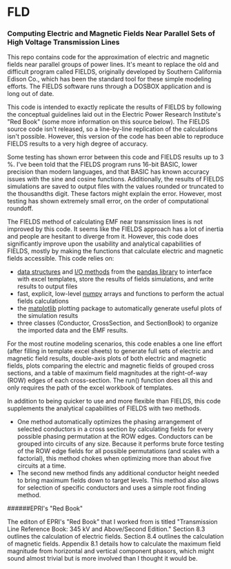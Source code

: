 # FLD

### Computing Electric and Magnetic Fields Near Parallel Sets of High Voltage Transmission Lines

This repo contains code for the approximation of electric and magnetic fields
near parallel groups of power lines. It's meant to replace the old and
difficult program called FIELDS, originally developed by Southern California
Edison Co., which has been the standard tool for these simple modeling efforts.
The FIELDS software runs through a DOSBOX application and is long out of date.

This code is intended to exactly replicate the results of FIELDS by following
the conceptual guidelines laid out in the Electric Power Research Institute's
"Red Book" (some more information on this source below). The FIELDS source
code isn't released, so a line-by-line replication of the calculations isn't
possible. However, this version of the code has been able to reproduce FIELDS results to a very high degree of accuracy.

Some testing has shown error between this code and FIELDS results up to 3 %. I've been told that the FIELDS program runs 16-bit BASIC, lower precision than modern languages, and that BASIC has known accuracy issues with the sine and cosine functions. Additionally, the results of FIELDS simulations are saved to output files with the values rounded or truncated to the thousandths digit. These factors might explain the error. However, most testing has shown extremely small error, on the order of computational roundoff.

The FIELDS method of calculating EMF near transmission lines is not improved by
this code. It seems like the FIELDS approach has a lot of inertia and people
are hesitant to diverge from it. However, this code does significantly improve
upon the usability and analytical capabilities of FIELDS, mostly by making the
functions that calculate electric and magnetic fields accessible. This code relies on:
* [data structures](http://pandas.pydata.org/pandas-docs/stable/dsintro.html#dataframe)
and [I/O methods](http://pandas.pydata.org/pandas-docs/stable/io.html) from the [pandas library](http://pandas.pydata.org/pandas-docs/stable/index.html) to interface with excel templates, store the results of fields simulations, and write results to output files
* fast, explicit, low-level [numpy](http://www.numpy.org/) arrays and functions to perform the actual fields calculations
* the [matplotlib](http://matplotlib.org/) plotting package to automatically generate useful plots of the simulation results
* three classes (Conductor, CrossSection, and SectionBook) to organize the imported data and the EMF results.

For the most routine modeling scenarios, this code enables a one line effort (after filling in template excel sheets) to generate full sets of electric and magnetic field results, double-axis plots of both electric and
magnetic fields, plots comparing the electric and magnetic fields of grouped
cross sections, and a table of maximum field magnitudes at the right-of-way
(ROW) edges of each cross-section. The run() function does all this and only requires
the path of the excel workbook of templates.

In addition to being quicker to use and more flexible than FIELDS, this code
supplements the analytical capabilities of FIELDS with two methods.
* One method automatically optimizes the phasing arrangement of selected conductors in a cross section by calculating fields for every possible phasing permutation at
the ROW edges. Conductors can be grouped into circuits of any size. Because it performs brute force testing of the ROW edge fields for all possible permutations
(and scales with a factorial), this method chokes when optimizing more than about five circuits at a time.
* The second new method finds any additional conductor height needed to bring maximum fields down to target levels. This method also allows for selection of specific
conductors and uses a simple root finding method.

######EPRI's "Red Book"

The editon of EPRI's "Red Book" that I worked from is titled
"Transmission Line Reference Book: 345 kV and Above/Second Edition." Section
8.3 outlines the calculation of electric fields. Section 8.4 outlines the
calculation of magnetic fields. Appendix 8.1 details how to calculate the
maximum field magnitude from horizontal and vertical component phasors, which
might sound almost trivial but is more involved than I thought it would be.
